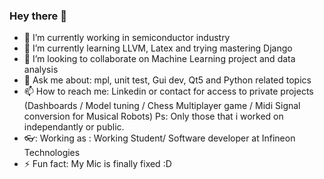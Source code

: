 ### Hey there  👋


- 🔭 I’m currently working in semiconductor industry
- 🌱 I’m currently learning LLVM, Latex and trying mastering Django
- 👯 I’m looking to collaborate on Machine Learning project and data analysis
- 💬 Ask me about: mpl, unit test, Gui dev, Qt5 and Python related topics  
- 📫 How to reach me: Linkedin or contact for access to private projects 
                       (Dashboards / Model tuning / Chess Multiplayer game / Midi Signal conversion for Musical Robots)
                       Ps: Only those that i worked on independantly or public.
- 👓: Working as : Working Student/ Software developer at Infineon Technologies
- ⚡ Fun fact: My Mic is finally fixed :D 

